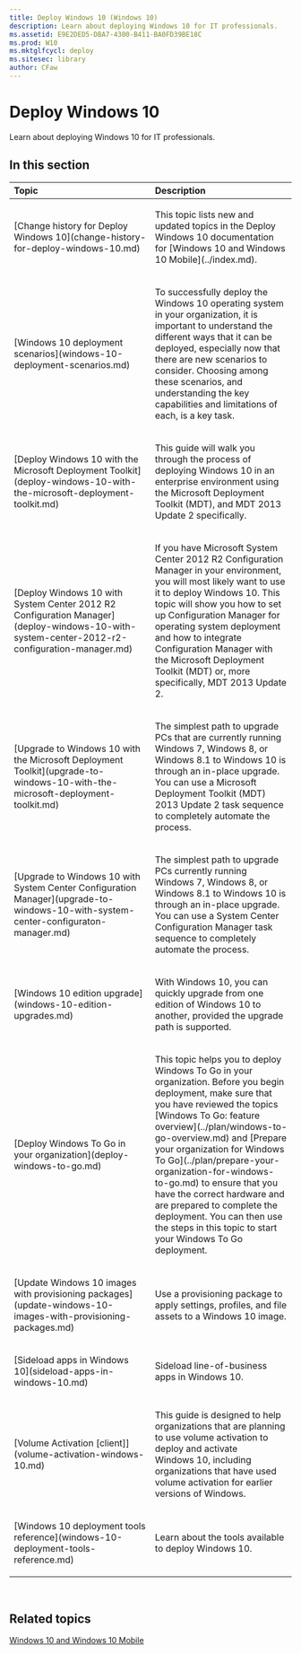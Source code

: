 ```yaml
---
title: Deploy Windows 10 (Windows 10)
description: Learn about deploying Windows 10 for IT professionals.
ms.assetid: E9E2DED5-DBA7-4300-B411-BA0FD39BE18C
ms.prod: W10
ms.mktglfcycl: deploy
ms.sitesec: library
author: CFaw
---
```


# Deploy Windows 10


Learn about deploying Windows 10 for IT professionals.

## In this section


<table>
<colgroup>
<col width="50%" />
<col width="50%" />
</colgroup>
<thead>
<tr class="header">
<th align="left">Topic</th>
<th align="left">Description</th>
</tr>
</thead>
<tbody>
<tr class="odd">
<td align="left"><p>[Change history for Deploy Windows 10](change-history-for-deploy-windows-10.md)</p></td>
<td align="left"><p>This topic lists new and updated topics in the Deploy Windows 10 documentation for [Windows 10 and Windows 10 Mobile](../index.md).</p></td>
</tr>
<tr class="even">
<td align="left"><p>[Windows 10 deployment scenarios](windows-10-deployment-scenarios.md)</p></td>
<td align="left"><p>To successfully deploy the Windows 10 operating system in your organization, it is important to understand the different ways that it can be deployed, especially now that there are new scenarios to consider. Choosing among these scenarios, and understanding the key capabilities and limitations of each, is a key task.</p></td>
</tr>
<tr class="odd">
<td align="left"><p>[Deploy Windows 10 with the Microsoft Deployment Toolkit](deploy-windows-10-with-the-microsoft-deployment-toolkit.md)</p></td>
<td align="left"><p>This guide will walk you through the process of deploying Windows 10 in an enterprise environment using the Microsoft Deployment Toolkit (MDT), and MDT 2013 Update 2 specifically.</p></td>
</tr>
<tr class="even">
<td align="left"><p>[Deploy Windows 10 with System Center 2012 R2 Configuration Manager](deploy-windows-10-with-system-center-2012-r2-configuration-manager.md)</p></td>
<td align="left"><p>If you have Microsoft System Center 2012 R2 Configuration Manager in your environment, you will most likely want to use it to deploy Windows 10. This topic will show you how to set up Configuration Manager for operating system deployment and how to integrate Configuration Manager with the Microsoft Deployment Toolkit (MDT) or, more specifically, MDT 2013 Update 2.</p></td>
</tr>
<tr class="odd">
<td align="left"><p>[Upgrade to Windows 10 with the Microsoft Deployment Toolkit](upgrade-to-windows-10-with-the-microsoft-deployment-toolkit.md)</p></td>
<td align="left"><p>The simplest path to upgrade PCs that are currently running Windows 7, Windows 8, or Windows 8.1 to Windows 10 is through an in-place upgrade. You can use a Microsoft Deployment Toolkit (MDT) 2013 Update 2 task sequence to completely automate the process.</p></td>
</tr>
<tr class="even">
<td align="left"><p>[Upgrade to Windows 10 with System Center Configuration Manager](upgrade-to-windows-10-with-system-center-configuraton-manager.md)</p></td>
<td align="left"><p>The simplest path to upgrade PCs currently running Windows 7, Windows 8, or Windows 8.1 to Windows 10 is through an in-place upgrade. You can use a System Center Configuration Manager task sequence to completely automate the process.</p></td>
</tr>
<tr class="odd">
<td align="left"><p>[Windows 10 edition upgrade](windows-10-edition-upgrades.md)</p></td>
<td align="left"><p>With Windows 10, you can quickly upgrade from one edition of Windows 10 to another, provided the upgrade path is supported.</p></td>
</tr>
<tr class="even">
<td align="left"><p>[Deploy Windows To Go in your organization](deploy-windows-to-go.md)</p></td>
<td align="left"><p>This topic helps you to deploy Windows To Go in your organization. Before you begin deployment, make sure that you have reviewed the topics [Windows To Go: feature overview](../plan/windows-to-go-overview.md) and [Prepare your organization for Windows To Go](../plan/prepare-your-organization-for-windows-to-go.md) to ensure that you have the correct hardware and are prepared to complete the deployment. You can then use the steps in this topic to start your Windows To Go deployment.</p></td>
</tr>
<tr class="odd">
<td align="left"><p>[Update Windows 10 images with provisioning packages](update-windows-10-images-with-provisioning-packages.md)</p></td>
<td align="left"><p>Use a provisioning package to apply settings, profiles, and file assets to a Windows 10 image.</p></td>
</tr>
<tr class="even">
<td align="left"><p>[Sideload apps in Windows 10](sideload-apps-in-windows-10.md)</p></td>
<td align="left"><p>Sideload line-of-business apps in Windows 10.</p></td>
</tr>
<tr class="odd">
<td align="left"><p>[Volume Activation [client]](volume-activation-windows-10.md)</p></td>
<td align="left"><p>This guide is designed to help organizations that are planning to use volume activation to deploy and activate Windows 10, including organizations that have used volume activation for earlier versions of Windows.</p></td>
</tr>
<tr class="even">
<td align="left"><p>[Windows 10 deployment tools reference](windows-10-deployment-tools-reference.md)</p></td>
<td align="left"><p>Learn about the tools available to deploy Windows 10.</p></td>
</tr>
</tbody>
</table>

 

## Related topics


[Windows 10 and Windows 10 Mobile](../index.md)

 

 





